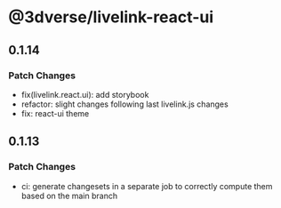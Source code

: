 # @3dverse/livelink-react-ui

## 0.1.14

### Patch Changes

- fix(livelink.react.ui): add storybook
- refactor: slight changes following last livelink.js changes
- fix: react-ui theme

## 0.1.13

### Patch Changes

- ci: generate changesets in a separate job to correctly compute them based on the main branch
